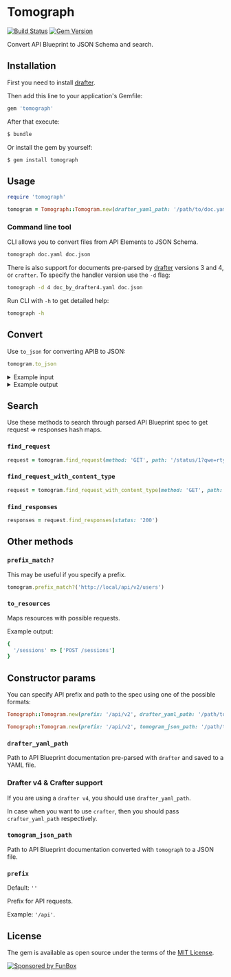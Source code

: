 # Tomograph 

[![Build Status](https://travis-ci.org/funbox/tomograph.svg?branch=master)](https://travis-ci.org/funbox/tomograph) [![Gem Version](https://badge.fury.io/rb/tomograph.svg)](https://badge.fury.io/rb/tomograph)

Convert API Blueprint to JSON Schema and search.

## Installation

First you need to install [drafter](https://github.com/apiaryio/drafter).

Then add this line to your application's Gemfile:

```ruby
gem 'tomograph'
```

After that execute:

```bash
$ bundle
```

Or install the gem by yourself:

```bash
$ gem install tomograph
```

## Usage

```ruby
require 'tomograph'

tomogram = Tomograph::Tomogram.new(drafter_yaml_path: '/path/to/doc.yaml')
```

### Command line tool

CLI allows you to convert files from API Elements to JSON Schema.

```bash
tomograph doc.yaml doc.json
```

There is also support for documents pre-parsed by [drafter](https://github.com/apiaryio/drafter) versions 3 and 4, or `crafter`. 
To specify the handler version use the `-d` flag:

```bash
tomograph -d 4 doc_by_drafter4.yaml doc.json
```

Run CLI with `-h` to get detailed help:

```bash
tomograph -h
```

## Convert

Use `to_json` for converting APIB to JSON:

```ruby
tomogram.to_json
```

<details>
  <summary>Example input</summary>
  
  ```apib
  FORMAT: 1A
  HOST: http://test.local
  
  # project
  
  # Group project
  
  Project
  
  ## Authentication [/sessions]
  
  ### Sign In [POST]
  
  + Request (application/json)
  
      + Attributes
       + login (string, required)
       + password (string, required)
       + captcha (string, optional)
  
  + Response 401 (application/json)
  
  + Response 429 (application/json)
  
  + Response 201 (application/json)
  
      + Attributes
       + confirmation (Confirmation, optional)
       + captcha (string, optional)
       + captcha_does_not_match (boolean, optional)
  
  
  # Data Structures
  
  ## Confirmation (object)
    + id (string, required)
    + type (string, required)
    + operation (string, required)
  ```
</details>

<details>
  <summary>Example output</summary>
  
  ```json
  [
    {
      "path": "/sessions",
      "method": "POST",
      "content-type": "application/json",
      "requests": [{
        "$schema": "http://json-schema.org/draft-04/schema#",
        "type": "object",
        "properties": {
          "login": {
            "type": "string"
          },
          "password": {
            "type": "string"
          },
          "captcha": {
            "type": "string"
          }
        },
        "required": [
          "login",
          "password"
        ]
      }],
      "responses": [
        {
          "status": "401",
          "content-type": "application/json",
          "body": {}
        },
        {
          "status": "429",
          "content-type": "application/json",
          "body": {}
        },
        {
          "status": "201",
          "content-type": "application/json",
          "body": {
            "$schema": "http://json-schema.org/draft-04/schema#",
            "type": "object",
            "properties": {
              "confirmation": {
                "type": "object",
                "properties": {
                  "id": {
                    "type": "string"
                  },
                  "type": {
                    "type": "string"
                  },
                  "operation": {
                    "type": "string"
                  }
                },
                "required": [
                  "id",
                  "type",
                  "operation"
                ]
              },
              "captcha": {
                "type": "string"
              },
              "captcha_does_not_match": {
                "type": "boolean"
              }
            }
          }
        }
      ]
    }
  ]
  ```
</details> 

## Search

Use these methods to search through parsed API Blueprint spec to get request => responses hash maps.

### `find_request`

```ruby
request = tomogram.find_request(method: 'GET', path: '/status/1?qwe=rty')
```

### `find_request_with_content_type`

```ruby
request = tomogram.find_request_with_content_type(method: 'GET', path: '/status/1?qwe=rty', content_type: 'application/json')
```

### `find_responses`

```ruby
responses = request.find_responses(status: '200')
```

## Other methods

### `prefix_match?`

This may be useful if you specify a prefix.

```ruby
tomogram.prefix_match?('http://local/api/v2/users')
```

### `to_resources`

Maps resources with possible requests.

Example output:

```ruby
{
  '/sessions' => ['POST /sessions']
}
```

## Constructor params

You can specify API prefix and path to the spec using one of the possible formats:

```ruby
Tomograph::Tomogram.new(prefix: '/api/v2', drafter_yaml_path: '/path/to/doc.yaml')
```

```ruby
Tomograph::Tomogram.new(prefix: '/api/v2', tomogram_json_path: '/path/to/doc.json')
```

### `drafter_yaml_path`

Path to API Blueprint documentation pre-parsed with `drafter` and saved to a YAML file.

### Drafter v4 & Crafter support

If you are using a `drafter v4`, you should use `drafter_yaml_path`. 

In case when you want to use `сrafter`, then you should pass `crafter_yaml_path` respectively. 

### `tomogram_json_path`

Path to API Blueprint documentation converted with `tomograph` to a JSON file.

### `prefix`

Default: `''`

Prefix for API requests. 

Example: `'/api'`.

## License

The gem is available as open source under the terms of the [MIT License](http://opensource.org/licenses/MIT).

[![Sponsored by FunBox](https://funbox.ru/badges/sponsored_by_funbox_centered.svg)](https://funbox.ru)
